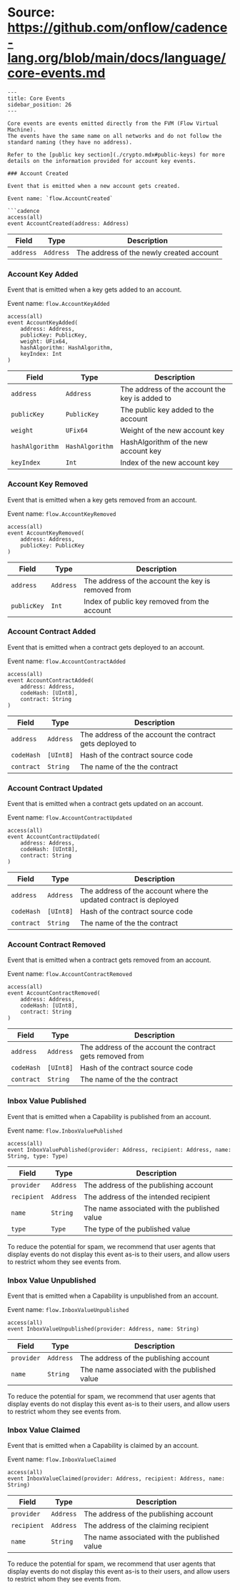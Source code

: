 # Source: https://github.com/onflow/cadence-lang.org/blob/main/docs/language/core-events.md

```
---
title: Core Events
sidebar_position: 26
---

Core events are events emitted directly from the FVM (Flow Virtual Machine).
The events have the same name on all networks and do not follow the standard naming (they have no address).

Refer to the [public key section](./crypto.mdx#public-keys) for more details on the information provided for account key events.

### Account Created

Event that is emitted when a new account gets created.

Event name: `flow.AccountCreated`

```cadence
access(all)
event AccountCreated(address: Address)
```

| Field             | Type      | Description                              |
| ----------------- | --------- | ---------------------------------------- |
| `address`         | `Address` | The address of the newly created account |


### Account Key Added

Event that is emitted when a key gets added to an account.

Event name: `flow.AccountKeyAdded`

```cadence
access(all)
event AccountKeyAdded(
    address: Address,
    publicKey: PublicKey,
    weight: UFix64,
    hashAlgorithm: HashAlgorithm,
    keyIndex: Int
)
```

| Field           | Type            | Description                                    |
|-----------------|-----------------|------------------------------------------------|
| `address`       | `Address`       | The address of the account the key is added to |
| `publicKey`     | `PublicKey`     | The public key added to the account            |
| `weight`        | `UFix64`        | Weight of the new account key                  |
| `hashAlgorithm` | `HashAlgorithm` | HashAlgorithm of the new account key           |
| `keyIndex`      | `Int`           | Index of the new account key                   |

### Account Key Removed

Event that is emitted when a key gets removed from an account.

Event name: `flow.AccountKeyRemoved`

```cadence
access(all)
event AccountKeyRemoved(
    address: Address,
    publicKey: PublicKey
)
```

| Field       | Type      | Description                                        |
|-------------|-----------|----------------------------------------------------|
| `address`   | `Address` | The address of the account the key is removed from |
| `publicKey` | `Int`     | Index of public key removed from the account       |

### Account Contract Added

Event that is emitted when a contract gets deployed to an account.

Event name: `flow.AccountContractAdded`

```cadence
access(all)
event AccountContractAdded(
    address: Address,
    codeHash: [UInt8],
    contract: String
)
```

| Field       | Type   | Description                                                  |
| ----------- | ------ | ------------------------------------------------------------ |
| `address`   | `Address` | The address of the account the contract gets deployed to  |
| `codeHash`  | `[UInt8]` | Hash of the contract source code                          |
| `contract`  | `String`  | The name of the the contract                              |

### Account Contract Updated

Event that is emitted when a contract gets updated on an account.

Event name: `flow.AccountContractUpdated`

```cadence
access(all)
event AccountContractUpdated(
    address: Address,
    codeHash: [UInt8],
    contract: String
)
```

| Field       | Type      | Description                                              |
| ----------- | --------- | -------------------------------------------------------- |
| `address`   | `Address` | The address of the account where the updated contract is deployed  |
| `codeHash`  | `[UInt8]` | Hash of the contract source code                         |
| `contract`  | `String`  | The name of the the contract                             |


### Account Contract Removed

Event that is emitted when a contract gets removed from an account.

Event name: `flow.AccountContractRemoved`

```cadence
access(all)
event AccountContractRemoved(
    address: Address,
    codeHash: [UInt8],
    contract: String
)
```

| Field       | Type      | Description                                               |
| ----------- | --------- | --------------------------------------------------------- |
| `address`   | `Address` | The address of the account the contract gets removed from |
| `codeHash`  | `[UInt8]` | Hash of the contract source code                          |
| `contract`  | `String`  | The name of the the contract                              |

### Inbox Value Published

Event that is emitted when a Capability is published from an account.

Event name: `flow.InboxValuePublished`

```cadence
access(all)
event InboxValuePublished(provider: Address, recipient: Address, name: String, type: Type)
```

| Field             | Type      | Description                                  |
| ----------------- | --------- | -------------------------------------------- |
| `provider`        | `Address` | The address of the publishing account        |
| `recipient`       | `Address` | The address of the intended recipient        |
| `name`            | `String`  | The name associated with the published value |
| `type`            | `Type`    | The type of the published value              |

To reduce the potential for spam,
we recommend that user agents that display events do not display this event as-is to their users,
and allow users to restrict whom they see events from.

### Inbox Value Unpublished

Event that is emitted when a Capability is unpublished from an account.

Event name: `flow.InboxValueUnpublished`

```cadence
access(all)
event InboxValueUnpublished(provider: Address, name: String)
```

| Field           | Type      | Description                                  |
| --------------- | --------- | -------------------------------------------- |
| `provider`      | `Address` | The address of the publishing account        |
| `name`          | `String`  | The name associated with the published value |

To reduce the potential for spam,
we recommend that user agents that display events do not display this event as-is to their users,
and allow users to restrict whom they see events from.

### Inbox Value Claimed

Event that is emitted when a Capability is claimed by an account.

Event name: `flow.InboxValueClaimed`

```cadence
access(all)
event InboxValueClaimed(provider: Address, recipient: Address, name: String)
```

| Field           | Type      | Description                                  |
| --------------- | --------- | -------------------------------------------- |
| `provider`      | `Address` | The address of the publishing account        |
| `recipient`     | `Address` | The address of the claiming recipient        |
| `name`          | `String`  | The name associated with the published value |

To reduce the potential for spam,
we recommend that user agents that display events do not display this event as-is to their users,
and allow users to restrict whom they see events from.
```